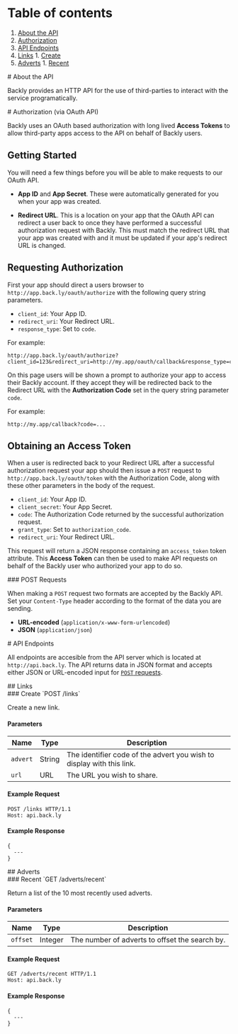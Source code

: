 # Table of contents

1. [About the API](#about)
2. [Authorization](#authorization)
3. [API Endpoints](#api)
  1. [Links](#api-links)
    1. [Create](#api-links-create)
  2. [Adverts](#api-adverts)
    1. [Recent](#api-adverts-get)

<div id="#about"></div>
# About the API

Backly provides an HTTP API for the use of third-parties to interact with the service programatically.

<div id="authorization"></div>
# Authorization (via OAuth API)

Backly uses an OAuth based authorization with long lived **Access Tokens** to allow third-party apps access to the API on behalf of Backly users.

## Getting Started

You will need a few things before you will be able to make requests to our OAuth API.

- **App ID** and **App Secret**. These were automatically generated for you when your app was created.

- **Redirect URL**. This is a location on your app that the OAuth API can redirect a user back to once they have performed a successful authorization request with Backly. This must match the redirect URL that your app was created with and it must be updated if your app's redirect URL is changed.

## Requesting Authorization

First your app should direct a users browser to `http://app.back.ly/oauth/authorize` with the following query string parameters.

- `client_id`: Your App ID.
- `redirect_uri`: Your Redirect URL.
- `response_type`: Set to `code`.

For example:

```
http://app.back.ly/oauth/authorize?client_id=123&redirect_uri=http://my.app/oauth/callback&response_type=code
```

On this page users will be shown a prompt to authorize your app to access their Backly account. If they accept they will be redirected back to the Redirect URL with the **Authorization Code** set in the query string parameter `code`.

For example:

```
http://my.app/callback?code=...
```

## Obtaining an Access Token

When a user is redirected back to your Redirect URL after a successful authorization request your app should then issue a `POST` request to `http://app.back.ly/oauth/token` with the Authorization Code, along with these other parameters in the body of the request.

- `client_id`: Your App ID.
- `client_secret`: Your App Secret.
- `code`: The Authorization Code returned by the successful authorization request.
- `grant_type`: Set to `authorization_code`.
- `redirect_uri`: Your Redirect URL.

This request will return a JSON response containing an `access_token` token attribute. This **Access Token** can then be used to make API requests on behalf of the Backly user who authorized your app to do so.

<div id="post-requets"></div>
### POST Requests

When making a `POST` request two formats are accepted by the Backly API. Set your `Content-Type` header according to the format of the data you are sending.

- **URL-encoded** (`application/x-www-form-urlencoded`)
- **JSON** (`application/json`)

<div id="api"></div>
# API Endpoints

All endpoints are accesible from the API server which is located at `http://api.back.ly`. The API returns data in JSON format and accepts either JSON or URL-encoded input for [`POST` requests](#post-requets).

<div id="api-links"></div>
## Links

<div id="api-links-create"></div>
### Create `POST /links`

Create a new link.

#### Parameters

| Name | Type | Description |
|---|---|---|
| `advert` | String | The identifier code of the advert you wish to display with this link. |
| `url` | URL | The URL you wish to share. |

#### Example Request

```
POST /links HTTP/1.1
Host: api.back.ly
```

#### Example Response

```
{
  ---
}
```

<div id="api-adverts"></div>
## Adverts

<div id="api-adverts-get"></div>
### Recent `GET /adverts/recent`

Return a list of the 10 most recently used adverts.

#### Parameters

| Name | Type | Description |
|---|---|---|
| `offset` | Integer | The number of adverts to offset the search by. |

#### Example Request

```
GET /adverts/recent HTTP/1.1
Host: api.back.ly
```

#### Example Response

```
{
  ---
}
```
